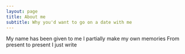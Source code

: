 ```yaml
---
layout: page
title: About me
subtitle: Why you'd want to go on a date with me
---
```


My name has been given to me
I partially make my own memories
From present to present
I just write
